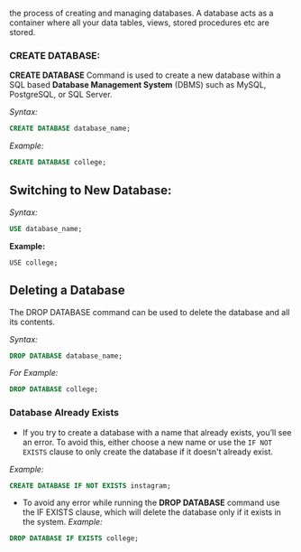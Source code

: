 the process of creating and managing databases.
A database acts as a container where all your data tables, views, stored procedures etc are stored.

### CREATE DATABASE:

****CREATE DATABASE**** Command is used to create a new database within a SQL based ****Database Management System**** (DBMS) such as MySQL, PostgreSQL, or SQL Server.

*Syntax:*
```sql
CREATE DATABASE database_name;
```

*Example:*
```sql
CREATE DATABASE college;
```

## Switching to New Database:

*Syntax:*
```sql
USE database_name;
```

****Example:****

```
USE college;
```

## Deleting a Database

The DROP DATABASE command can be used to delete the database and all its contents.

*Syntax:*

```sql
DROP DATABASE database_name;
```

*For Example:*

```sql
DROP DATABASE college;
```

### Database Already Exists

- If you try to create a database with a name that already exists, you’ll see an error. To avoid this, either choose a new name or use the `IF NOT EXISTS` clause to only create the database if it doesn't already exist.

*Example:*

```sql
CREATE DATABASE IF NOT EXISTS instagram;
```

- To avoid any error while running the ****DROP DATABASE**** command use the IF EXISTS clause, which will delete the database only if it exists in the system.
*Example:*

```sql
DROP DATABASE IF EXISTS college;
```

